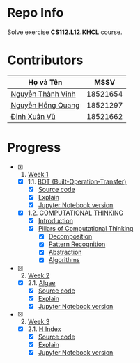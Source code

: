 # Repo Info
Solve exercise **CS112.L12.KHCL** course.
# Contributors
| Họ và Tên                                             | MSSV     |
|-------------------------------------------------------|----------|
| [Nguyễn Thành Vinh](https://github.com/VinhDevNguyen) | 18521654 |
| [Nguyễn Hồng Quang](https://github.com/Dokkaebi00)    | 18521297 |
| [Đinh Xuân Vũ](https://github.com/dxv2k)              | 18521662 |
# Progress
* [x] 1. [Week 1](./Week1/)
  * [x] 1.1. [BOT (Built-Operation-Transfer)](./Week1/BOT/BT1.pdf)
    * [x] [Source code](./Week1/BOT/solution.py)
    * [x] [Explain](./Week1/BOT/README.md)
    * [x] [Jupyter Notebook version](./Week1/BOT/solution.ipynb)
  * [x] 1.2. [COMPUTATIONAL THINKING](./Week1/Computational%20Thinking/README.md)
    * [x] [Introduction](./Week1/Computational%20Thinking/README.md#introduction)
    * [x] [Pillars of Computational Thinking](Week1/Computational%20Thinking/README.md#pillars-of-computational-thinking)
      * [x] [Decomposition](Week1/Computational%20Thinking/README.md#decomposition)
      * [x] [Pattern Recognition](Week1/Computational%20Thinking/README.md#pattern-recognition)
      * [x] [Abstraction](Week1/Computational%20Thinking/README.md#abstraction)
      * [x] [Algorithms](Week1/Computational%20Thinking/README.md#algorithms)
* [x] 2. [Week 2](./Week2/)
  * [x] 2.1. [Algae](./Week2/Algae_Solution.ipynb)
    * [x] [Source code](./Week2/Algae_Solution.py)
    * [x] [Explain](./Week2/Algae_Solution.md)
    * [x] [Jupyter Notebook version](https://colab.research.google.com/github/dxv2k/CS112.L12.KHCL/blob/master/Week2/Algae_Solution.ipynb)
* [x] 2. [Week 3](./Week3/)
  * [x] 2.1. [H Index](./Week3/H_Index.md)
    * [x] [Source code](./Week3/H_Index_solution.py)
    * [x] [Explain](./Week3/H_Index_solution.md)
    * [x] [Jupyter Notebook version](./Week3/H_Index_solution.ipynb)